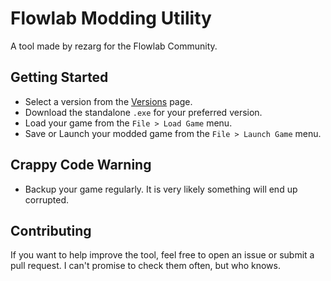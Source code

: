 # Flowlab Modding Utility

A tool made by rezarg for the Flowlab Community.

## Getting Started

- Select a version from the [Versions](https://github.com/rezarg/FlowlabModdingUtility/releases) page.
- Download the standalone `.exe` for your preferred version.
- Load your game from the `File > Load Game` menu.
- Save or Launch your modded game from the `File > Launch Game` menu.

## Crappy Code Warning

- Backup your game regularly. It is very likely something will end up corrupted.

## Contributing

If you want to help improve the tool, feel free to open an issue or submit a pull request. I can't promise to check them often, but who knows.
